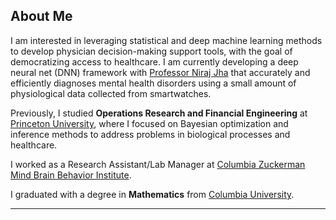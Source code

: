 ## About Me 

I am interested in leveraging statistical and deep machine learning methods to develop physician decision-making support tools, with the goal of democratizing access to healthcare. I am currently developing a deep neural net (DNN) framework with [Professor Niraj Jha](https://ece.princeton.edu/people/niraj-jha) that accurately and efficiently diagnoses mental health disorders using a small amount of physiological data collected from smartwatches.

Previously, I studied **Operations Research and Financial Engineering** at [Princeton University](https://www.princeton.edu), where I focused on Bayesian optimization and inference methods to address problems in biological processes and healthcare.

I worked as a Research Assistant/Lab Manager at [Columbia Zuckerman Mind Brain Behavior Institute]("https://zuckermaninstitute.columbia.edu/).

I graduated with a degree in **Mathematics** from [Columbia University](https://www.math.columbia.edu/).

---
